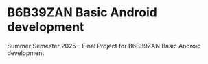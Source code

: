 # B6B39ZAN Basic Android development
Summer Semester 2025 - Final Project for B6B39ZAN Basic Android development
